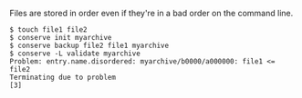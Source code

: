 Files are stored in order even if they're in a bad order on the command line.

    $ touch file1 file2
    $ conserve init myarchive
    $ conserve backup file2 file1 myarchive
    $ conserve -L validate myarchive
    Problem: entry.name.disordered: myarchive/b0000/a000000: file1 <= file2
    Terminating due to problem
    [3]

